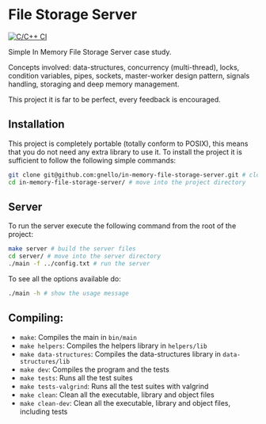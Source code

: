 # File Storage Server
[![C/C++ CI][1]][2]

Simple In Memory File Storage Server case study.  

Concepts involved: data-structures, concurrency (multi-thread), locks, condition variables, pipes, sockets, master-worker design pattern, signals handling, storaging and deep memory management. 

This project it is far to be perfect, every feedback is encouraged.

## Installation
This project is completely portable (totally conform to POSIX), this means that you do not need any extra library to use it.
To install the project it is sufficient to follow the following simple commands:

```bash
git clone git@github.com:gnello/in-memory-file-storage-server.git # clone the project
cd in-memory-file-storage-server/ # move into the project directory
```

## Server
To run the server execute the following command from the root of the project:

```bash
make server # build the server files 
cd server/ # move into the server directory
./main -f ../config.txt # run the server
```

To see all the options available do:
```bash
./main -h # show the usage message
```

## Compiling:

- `make`: Compiles the main in `bin/main`
- `make helpers`: Compiles the helpers library in `helpers/lib`
- `make data-structures`: Compiles the data-structures library in `data-structures/lib`
- `make dev`: Compiles the program and the tests
- `make tests`: Runs all the test suites
- `make tests-valgrind`: Runs all the test suites with valgrind
- `make clean`: Clean all the executable, library and object files
- `make clean-dev`: Clean all the executable, library and object files, including tests

[1]: https://github.com/gnello/so-project/actions/workflows/c-cpp.yml/badge.svg
[2]: https://github.com/gnello/so-project/actions/workflows/c-cpp.yml
